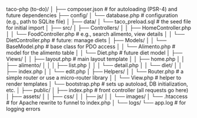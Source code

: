 taco-php (to-do)/
│
├── composer.json                # for autoloading (PSR-4) and future dependencies
├── config/
│   └── database.php             # configuration (e.g., path to SQLite file)
│
├── data/
│   └── taco_preload.sql         # the seed file for initial import
│
├── src/
│   ├── Controllers/
│   │   ├── HomeController.php
│   │   └── FoodController.php   # e.g., search alimento, view details
│   │   └── DietController.php   # future: manage diets
│   ├── Models/
│   │   └── BaseModel.php        # base class for PDO access
│   │   └── Alimento.php         # model for the alimento table
│   │   └── Diet.php             # future diet model
│   ├── Views/
│   │   ├── layout.php           # main layout template
│   │   ├── home.php
│   │   ├── alimento/
│   │   │   ├── list.php
│   │   │   └── detail.php
│   │   └── diet/
│   │       ├── index.php
│   │       └── edit.php
│   ├── Helpers/
│   │   └── Router.php           # a simple router or use a micro-router library
│   │   └── View.php             # helper to render templates
│   └── bootstrap.php            # sets up autoload, DB initialization, etc.
│
├── public/
│   ├── index.php                # front controller (all requests go here)
│   ├── assets/
│   │   ├── css/
│   │   ├── js/
│   │   └── images/
│   └── .htaccess                # for Apache rewrite to funnel to index.php
│
└── logs/
    └── app.log                  # for logging errors

